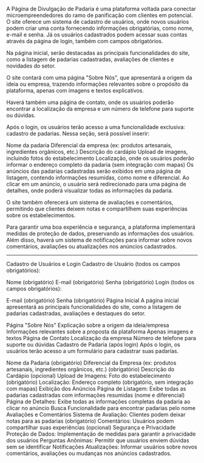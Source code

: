A Página de Divulgação de Padaria é uma plataforma voltada para conectar microempreendedores do ramo de panificação com clientes em potencial. O site oferece um sistema de cadastro de usuários, onde novos usuários podem criar uma conta fornecendo informações obrigatórias, como nome, e-mail e senha. Já os usuários cadastrados podem acessar suas contas através da página de login, também com campos obrigatórios.

Na página inicial, serão destacadas as principais funcionalidades do site, como a listagem de padarias cadastradas, avaliações de clientes e novidades do setor.

O site contará com uma página "Sobre Nós", que apresentará a origem da ideia ou empresa, trazendo informações relevantes sobre o propósito da plataforma, apenas com imagens e textos explicativos.

Haverá também uma página de contato, onde os usuários poderão encontrar a localização da empresa e um número de telefone para suporte ou dúvidas.

Após o login, os usuários terão acesso a uma funcionalidade exclusiva: cadastro de padarias. Nessa seção, será possível inserir:

Nome da padaria
Diferencial da empresa (ex: produtos artesanais, ingredientes orgânicos, etc.)
Descrição do cardápio
Upload de imagens, incluindo fotos do estabelecimento
Localização, onde os usuários poderão informar o endereço completo da padaria (sem integração com mapas)
Os anúncios das padarias cadastradas serão exibidos em uma página de listagem, contendo informações resumidas, como nome e diferencial. Ao clicar em um anúncio, o usuário será redirecionado para uma página de detalhes, onde poderá visualizar todas as informações da padaria.

O site também oferecerá um sistema de avaliações e comentários, permitindo que clientes deixem notas e compartilhem suas experiências sobre os estabelecimentos.

Para garantir uma boa experiência e segurança, a plataforma implementará medidas de proteção de dados, preservando as informações dos usuários. Além disso, haverá um sistema de notificações para informar sobre novos comentários, avaliações ou atualizações nos anúncios cadastrados.

--------------------------------------------------------------------------------------------------------------------------------------------------------------------
Cadastro de Usuários e Login
Cadastro de Usuário (todos os campos obrigatórios):

Nome (obrigatório)
E-mail (obrigatório)
Senha (obrigatório)
Login (todos os campos obrigatórios):

E-mail (obrigatório)
Senha (obrigatório)
Página Inicial
A página inicial apresentará as principais funcionalidades do site, como a listagem de padarias cadastradas, avaliações e destaques do setor.

Página "Sobre Nós"
Explicação sobre a origem da ideia/empresa
Informações relevantes sobre a proposta da plataforma
Apenas imagens e textos
Página de Contato
Localização da empresa
Número de telefone para suporte ou dúvidas
Cadastro de Padaria (após login)
Após o login, os usuários terão acesso a um formulário para cadastrar suas padarias.

Nome da Padaria (obrigatório)
Diferencial da Empresa (ex: produtos artesanais, ingredientes orgânicos, etc.) (obrigatório)
Descrição do Cardápio (opcional)
Upload de Imagens:
Foto do estabelecimento (obrigatório)
Localização:
Endereço completo (obrigatório, sem integração com mapas)
Exibição dos Anúncios
Página de Listagem:
Exibe todas as padarias cadastradas com informações resumidas (nome e diferencial)
Página de Detalhes:
Exibe todas as informações completas da padaria ao clicar no anúncio
Busca
Funcionalidade para encontrar padarias pelo nome
Avaliações e Comentários
Sistema de Avaliação: Clientes podem deixar notas para as padarias (obrigatório)
Comentários: Usuários podem compartilhar suas experiências (opcional)
Segurança e Privacidade
Proteção de Dados: Implementação de medidas para garantir a privacidade dos usuários
Perguntas Anônimas: Permitir que usuários enviem dúvidas sem se identificar
Notificações
Atualizações: Informar usuários sobre novos comentários, avaliações ou mudanças nos anúncios cadastrados.





